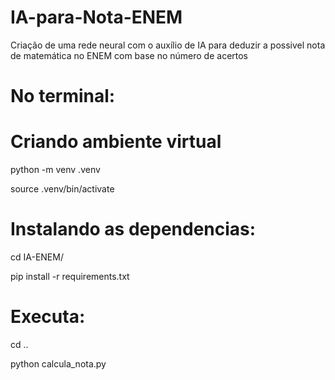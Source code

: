 # IA-para-Nota-ENEM

Criação de uma rede neural com o auxílio de IA para deduzir a possivel nota de matemática no ENEM com base no número de acertos

# No terminal:

# Criando ambiente virtual

python -m venv .venv

source .venv/bin/activate

# Instalando as dependencias:

cd IA-ENEM/

pip install -r requirements.txt

# Executa:
cd ..

python calcula_nota.py
